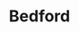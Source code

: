 ---
title: Bedford
site: www.bedford.de
image: /images/bedford.png
featured: true
templateKey: leverancier
---